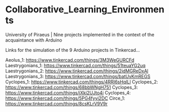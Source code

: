 # Collaborative_Learning_Environments
University of Piraeus | Nine projects implemented in the context of the acquaintance with Arduino 

Links for the simulation of the 9 Arduino projects in Tinkercad...

Aeolus_1:  https://www.tinkercad.com/things/3M3WeGURCFd 
Laestrygonians_1: https://www.tinkercad.com/things/51teuaYG2uq 
Laestrygonians_2: https://www.tinkercad.com/things/2jdMGReDxAl 
Laestrygonians_3: https://www.tinkercad.com/things/batUvKmREGS 
Cyclopes_1: https://www.tinkercad.com/things/4RRI6sHqlLl 
Cyclopes_2: https://www.tinkercad.com/things/68bbWNgH751 
Cyclopes_3: https://www.tinkercad.com/things/jXki2UJto4i 
Cyclopes_4: https://www.tinkercad.com/things/5PG4fyyi2DC 
Circe_1: https://www.tinkercad.com/things/8csKLrV9V9r 
